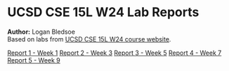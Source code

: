 # UCSD CSE 15L W24 Lab Reports
**Author:** Logan Bledsoe
<br>
Based on labs from [UCSD CSE 15L W24 course website](https://ucsd-cse15l-w24.github.io/index.html).

[Report 1 - Week 1](lab-1.md)
[Report 2 - Week 3](lab-3.md)
[Report 3 - Week 5](lab-5.md)
[Report 4 - Week 7](lab-7.md)
[Report 5 - Week 9](lab-9.md)